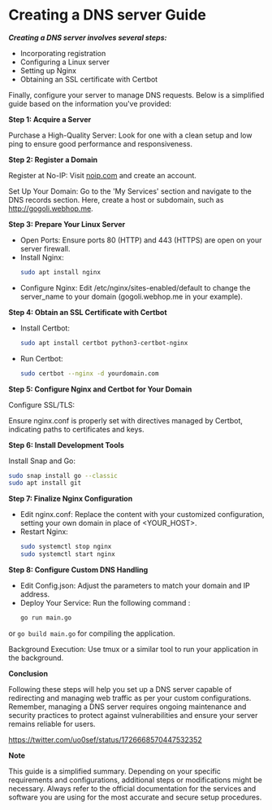 

# **Creating a DNS server Guide**

**_Creating a DNS server involves several steps:_**

* Incorporating registration
* Configuring a Linux server
* Setting up Nginx
* Obtaining an SSL certificate with Certbot

Finally, configure your server to manage DNS requests. Below is a simplified guide based on the information you've provided:

**Step 1: Acquire a Server**

Purchase a High-Quality Server: Look for one with a clean setup and low ping to ensure good performance and responsiveness.

**Step 2: Register a Domain**

Register at No-IP: Visit [noip.com](http://noip.com) and create an account.

Set Up Your Domain: Go to the 'My Services' section and navigate to the DNS records section. Here, create a host or subdomain, such as http://gogoli.webhop.me.

**Step 3: Prepare Your Linux Server**

- Open Ports: Ensure ports 80 (HTTP) and 443 (HTTPS) are open on your server firewall.
- Install Nginx:
  ```sh
  sudo apt install nginx
  ```
- Configure Nginx: Edit /etc/nginx/sites-enabled/default to change the server_name to your domain (gogoli.webhop.me in your example).

**Step 4: Obtain an SSL Certificate with Certbot**

- Install Certbot:
  ```sh
  sudo apt install certbot python3-certbot-nginx
  ```
- Run Certbot:
  ```sh
  sudo certbot --nginx -d yourdomain.com
  ```

**Step 5: Configure Nginx and Certbot for Your Domain**

Configure SSL/TLS:

Ensure nginx.conf is properly set with directives managed by Certbot, indicating paths to certificates and keys.

**Step 6: Install Development Tools**

Install Snap and Go:
```sh
sudo snap install go --classic
sudo apt install git
```

**Step 7: Finalize Nginx Configuration**

- Edit nginx.conf: Replace the content with your customized configuration, setting your own domain in place of <YOUR_HOST>.
- Restart Nginx:
  ```sh
  sudo systemctl stop nginx  
  sudo systemctl start nginx
  ```
  
**Step 8: Configure Custom DNS Handling**

- Edit Config.json: Adjust the parameters to match your domain and IP address.
- Deploy Your Service:
  Run the following command : 
  ```sh
  go run main.go
  ```
  
or `go build main.go` for compiling the application.

Background Execution: Use tmux or a similar tool to run your application in the background.

**Conclusion**

Following these steps will help you set up a DNS server capable of redirecting and managing web traffic as per your custom configurations. Remember, managing a DNS server requires ongoing maintenance and security practices to protect against vulnerabilities and ensure your server remains reliable for users.


https://twitter.com/uo0sef/status/1726668570447532352

**Note**

This guide is a simplified summary. Depending on your specific requirements and configurations, additional steps or modifications might be necessary. Always refer to the official documentation for the services and software you are using for the most accurate and secure setup procedures.
```
